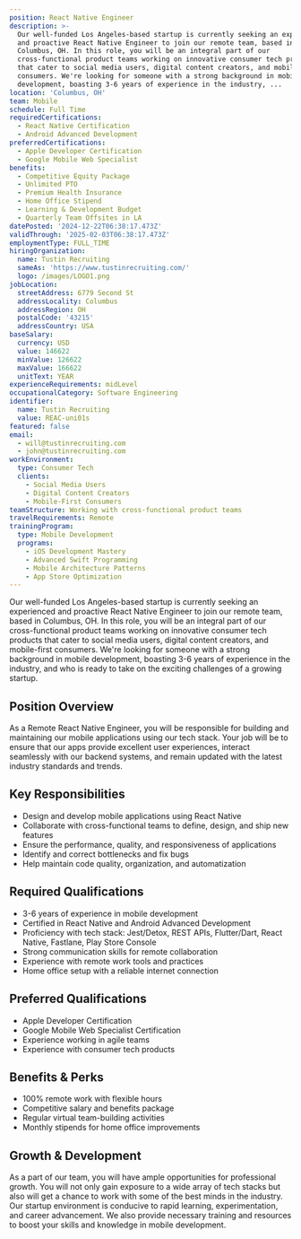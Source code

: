 ```yaml
---
position: React Native Engineer
description: >-
  Our well-funded Los Angeles-based startup is currently seeking an experienced
  and proactive React Native Engineer to join our remote team, based in
  Columbus, OH. In this role, you will be an integral part of our
  cross-functional product teams working on innovative consumer tech products
  that cater to social media users, digital content creators, and mobile-first
  consumers. We're looking for someone with a strong background in mobile
  development, boasting 3-6 years of experience in the industry, ...
location: 'Columbus, OH'
team: Mobile
schedule: Full Time
requiredCertifications:
  - React Native Certification
  - Android Advanced Development
preferredCertifications:
  - Apple Developer Certification
  - Google Mobile Web Specialist
benefits:
  - Competitive Equity Package
  - Unlimited PTO
  - Premium Health Insurance
  - Home Office Stipend
  - Learning & Development Budget
  - Quarterly Team Offsites in LA
datePosted: '2024-12-22T06:38:17.473Z'
validThrough: '2025-02-03T06:38:17.473Z'
employmentType: FULL_TIME
hiringOrganization:
  name: Tustin Recruiting
  sameAs: 'https://www.tustinrecruiting.com/'
  logo: /images/LOGO1.png
jobLocation:
  streetAddress: 6779 Second St
  addressLocality: Columbus
  addressRegion: OH
  postalCode: '43215'
  addressCountry: USA
baseSalary:
  currency: USD
  value: 146622
  minValue: 126622
  maxValue: 166622
  unitText: YEAR
experienceRequirements: midLevel
occupationalCategory: Software Engineering
identifier:
  name: Tustin Recruiting
  value: REAC-uni01s
featured: false
email:
  - will@tustinrecruiting.com
  - john@tustinrecruiting.com
workEnvironment:
  type: Consumer Tech
  clients:
    - Social Media Users
    - Digital Content Creators
    - Mobile-First Consumers
teamStructure: Working with cross-functional product teams
travelRequirements: Remote
trainingProgram:
  type: Mobile Development
  programs:
    - iOS Development Mastery
    - Advanced Swift Programming
    - Mobile Architecture Patterns
    - App Store Optimization
---
```




Our well-funded Los Angeles-based startup is currently seeking an experienced and proactive React Native Engineer to join our remote team, based in Columbus, OH. In this role, you will be an integral part of our cross-functional product teams working on innovative consumer tech products that cater to social media users, digital content creators, and mobile-first consumers. We're looking for someone with a strong background in mobile development, boasting 3-6 years of experience in the industry, and who is ready to take on the exciting challenges of a growing startup.

## Position Overview
As a Remote React Native Engineer, you will be responsible for building and maintaining our mobile applications using our tech stack. Your job will be to ensure that our apps provide excellent user experiences, interact seamlessly with our backend systems, and remain updated with the latest industry standards and trends. 

## Key Responsibilities
- Design and develop mobile applications using React Native
- Collaborate with cross-functional teams to define, design, and ship new features
- Ensure the performance, quality, and responsiveness of applications
- Identify and correct bottlenecks and fix bugs
- Help maintain code quality, organization, and automatization

## Required Qualifications
- 3-6 years of experience in mobile development 
- Certified in React Native and Android Advanced Development
- Proficiency with tech stack: Jest/Detox, REST APIs, Flutter/Dart, React Native, Fastlane, Play Store Console
- Strong communication skills for remote collaboration
- Experience with remote work tools and practices
- Home office setup with a reliable internet connection

## Preferred Qualifications
- Apple Developer Certification
- Google Mobile Web Specialist Certification
- Experience working in agile teams
- Experience with consumer tech products

## Benefits & Perks
- 100% remote work with flexible hours
- Competitive salary and benefits package
- Regular virtual team-building activities
- Monthly stipends for home office improvements

## Growth & Development
As a part of our team, you will have ample opportunities for professional growth. You will not only gain exposure to a wide array of tech stacks but also will get a chance to work with some of the best minds in the industry. Our startup environment is conducive to rapid learning, experimentation, and career advancement. We also provide necessary training and resources to boost your skills and knowledge in mobile development.